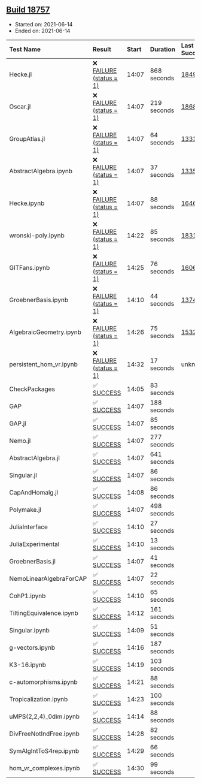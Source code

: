 ## [Build 18757](https://oscarci.mathematik.uni-kl.de/job/oscar/18757/)

* Started on: 2021-06-14
* Ended on: 2021-06-14

| Test Name    | Result | Start | Duration | Last Success | First Failure |
|:-------------|:-------|:------|:---------|:-------------|:--------------|
| Hecke.jl | ❌ [FAILURE (status = 1)](https://oscarci.mathematik.uni-kl.de/job/oscar/18757/artifact/logs/build-18757/Hecke.jl.log) | 14:07 | 868 seconds | [18490](https://oscarci.mathematik.uni-kl.de/job/oscar/18490/) | [18491](https://oscarci.mathematik.uni-kl.de/job/oscar/18491/) |
| Oscar.jl | ❌ [FAILURE (status = 1)](https://oscarci.mathematik.uni-kl.de/job/oscar/18757/artifact/logs/build-18757/Oscar.jl.log) | 14:07 | 219 seconds | [18684](https://oscarci.mathematik.uni-kl.de/job/oscar/18684/) | [18685](https://oscarci.mathematik.uni-kl.de/job/oscar/18685/) |
| GroupAtlas.jl | ❌ [FAILURE (status = 1)](https://oscarci.mathematik.uni-kl.de/job/oscar/18757/artifact/logs/build-18757/GroupAtlas.jl.log) | 14:07 | 64 seconds | [13311](https://oscarci.mathematik.uni-kl.de/job/oscar/13311/) | [13312](https://oscarci.mathematik.uni-kl.de/job/oscar/13312/) |
| AbstractAlgebra.ipynb | ❌ [FAILURE (status = 1)](https://oscarci.mathematik.uni-kl.de/job/oscar/18757/artifact/logs/build-18757/AbstractAlgebra.ipynb.log) | 14:07 | 37 seconds | [13355](https://oscarci.mathematik.uni-kl.de/job/oscar/13355/) | [13356](https://oscarci.mathematik.uni-kl.de/job/oscar/13356/) |
| Hecke.ipynb | ❌ [FAILURE (status = 1)](https://oscarci.mathematik.uni-kl.de/job/oscar/18757/artifact/logs/build-18757/Hecke.ipynb.log) | 14:07 | 88 seconds | [16463](https://oscarci.mathematik.uni-kl.de/job/oscar/16463/) | [16464](https://oscarci.mathematik.uni-kl.de/job/oscar/16464/) |
| wronski-poly.ipynb | ❌ [FAILURE (status = 1)](https://oscarci.mathematik.uni-kl.de/job/oscar/18757/artifact/logs/build-18757/wronski-poly.ipynb.log) | 14:22 | 85 seconds | [18314](https://oscarci.mathematik.uni-kl.de/job/oscar/18314/) | [18315](https://oscarci.mathematik.uni-kl.de/job/oscar/18315/) |
| GITFans.ipynb | ❌ [FAILURE (status = 1)](https://oscarci.mathematik.uni-kl.de/job/oscar/18757/artifact/logs/build-18757/GITFans.ipynb.log) | 14:25 | 76 seconds | [16068](https://oscarci.mathematik.uni-kl.de/job/oscar/16068/) | [16069](https://oscarci.mathematik.uni-kl.de/job/oscar/16069/) |
| GroebnerBasis.ipynb | ❌ [FAILURE (status = 1)](https://oscarci.mathematik.uni-kl.de/job/oscar/18757/artifact/logs/build-18757/GroebnerBasis.ipynb.log) | 14:10 | 44 seconds | [13748](https://oscarci.mathematik.uni-kl.de/job/oscar/13748/) | [13749](https://oscarci.mathematik.uni-kl.de/job/oscar/13749/) |
| AlgebraicGeometry.ipynb | ❌ [FAILURE (status = 1)](https://oscarci.mathematik.uni-kl.de/job/oscar/18757/artifact/logs/build-18757/AlgebraicGeometry.ipynb.log) | 14:26 | 75 seconds | [15322](https://oscarci.mathematik.uni-kl.de/job/oscar/15322/) | [15323](https://oscarci.mathematik.uni-kl.de/job/oscar/15323/) |
| persistent_hom_vr.ipynb | ❌ [FAILURE (status = 1)](https://oscarci.mathematik.uni-kl.de/job/oscar/18757/artifact/logs/build-18757/persistent_hom_vr.ipynb.log) | 14:32 | 17 seconds | unknown | unknown |
| CheckPackages | ✅ [SUCCESS](https://oscarci.mathematik.uni-kl.de/job/oscar/18757/artifact/logs/build-18757/CheckPackages.log) | 14:05 | 83 seconds |  |  |
| GAP | ✅ [SUCCESS](https://oscarci.mathematik.uni-kl.de/job/oscar/18757/artifact/logs/build-18757/GAP.log) | 14:07 | 188 seconds |  |  |
| GAP.jl | ✅ [SUCCESS](https://oscarci.mathematik.uni-kl.de/job/oscar/18757/artifact/logs/build-18757/GAP.jl.log) | 14:07 | 85 seconds |  |  |
| Nemo.jl | ✅ [SUCCESS](https://oscarci.mathematik.uni-kl.de/job/oscar/18757/artifact/logs/build-18757/Nemo.jl.log) | 14:07 | 277 seconds |  |  |
| AbstractAlgebra.jl | ✅ [SUCCESS](https://oscarci.mathematik.uni-kl.de/job/oscar/18757/artifact/logs/build-18757/AbstractAlgebra.jl.log) | 14:07 | 641 seconds |  |  |
| Singular.jl | ✅ [SUCCESS](https://oscarci.mathematik.uni-kl.de/job/oscar/18757/artifact/logs/build-18757/Singular.jl.log) | 14:07 | 86 seconds |  |  |
| CapAndHomalg.jl | ✅ [SUCCESS](https://oscarci.mathematik.uni-kl.de/job/oscar/18757/artifact/logs/build-18757/CapAndHomalg.jl.log) | 14:08 | 86 seconds |  |  |
| Polymake.jl | ✅ [SUCCESS](https://oscarci.mathematik.uni-kl.de/job/oscar/18757/artifact/logs/build-18757/Polymake.jl.log) | 14:07 | 498 seconds |  |  |
| JuliaInterface | ✅ [SUCCESS](https://oscarci.mathematik.uni-kl.de/job/oscar/18757/artifact/logs/build-18757/JuliaInterface.log) | 14:10 | 27 seconds |  |  |
| JuliaExperimental | ✅ [SUCCESS](https://oscarci.mathematik.uni-kl.de/job/oscar/18757/artifact/logs/build-18757/JuliaExperimental.log) | 14:10 | 13 seconds |  |  |
| GroebnerBasis.jl | ✅ [SUCCESS](https://oscarci.mathematik.uni-kl.de/job/oscar/18757/artifact/logs/build-18757/GroebnerBasis.jl.log) | 14:07 | 41 seconds |  |  |
| NemoLinearAlgebraForCAP | ✅ [SUCCESS](https://oscarci.mathematik.uni-kl.de/job/oscar/18757/artifact/logs/build-18757/NemoLinearAlgebraForCAP.log) | 14:07 | 22 seconds |  |  |
| CohP1.ipynb | ✅ [SUCCESS](https://oscarci.mathematik.uni-kl.de/job/oscar/18757/artifact/logs/build-18757/CohP1.ipynb.log) | 14:10 | 65 seconds |  |  |
| TiltingEquivalence.ipynb | ✅ [SUCCESS](https://oscarci.mathematik.uni-kl.de/job/oscar/18757/artifact/logs/build-18757/TiltingEquivalence.ipynb.log) | 14:12 | 161 seconds |  |  |
| Singular.ipynb | ✅ [SUCCESS](https://oscarci.mathematik.uni-kl.de/job/oscar/18757/artifact/logs/build-18757/Singular.ipynb.log) | 14:09 | 51 seconds |  |  |
| g-vectors.ipynb | ✅ [SUCCESS](https://oscarci.mathematik.uni-kl.de/job/oscar/18757/artifact/logs/build-18757/g-vectors.ipynb.log) | 14:16 | 187 seconds |  |  |
| K3-16.ipynb | ✅ [SUCCESS](https://oscarci.mathematik.uni-kl.de/job/oscar/18757/artifact/logs/build-18757/K3-16.ipynb.log) | 14:19 | 103 seconds |  |  |
| c-automorphisms.ipynb | ✅ [SUCCESS](https://oscarci.mathematik.uni-kl.de/job/oscar/18757/artifact/logs/build-18757/c-automorphisms.ipynb.log) | 14:21 | 88 seconds |  |  |
| Tropicalization.ipynb | ✅ [SUCCESS](https://oscarci.mathematik.uni-kl.de/job/oscar/18757/artifact/logs/build-18757/Tropicalization.ipynb.log) | 14:23 | 100 seconds |  |  |
| uMPS(2,2,4)_0dim.ipynb | ✅ [SUCCESS](https://oscarci.mathematik.uni-kl.de/job/oscar/18757/artifact/logs/build-18757/uMPS-2-2-4-_0dim.ipynb.log) | 14:14 | 88 seconds |  |  |
| DivFreeNotIndFree.ipynb | ✅ [SUCCESS](https://oscarci.mathematik.uni-kl.de/job/oscar/18757/artifact/logs/build-18757/DivFreeNotIndFree.ipynb.log) | 14:28 | 82 seconds |  |  |
| SymAlgIntToS4rep.ipynb | ✅ [SUCCESS](https://oscarci.mathematik.uni-kl.de/job/oscar/18757/artifact/logs/build-18757/SymAlgIntToS4rep.ipynb.log) | 14:29 | 66 seconds |  |  |
| hom_vr_complexes.ipynb | ✅ [SUCCESS](https://oscarci.mathematik.uni-kl.de/job/oscar/18757/artifact/logs/build-18757/hom_vr_complexes.ipynb.log) | 14:30 | 99 seconds |  |  |

